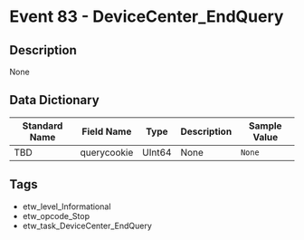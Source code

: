 # Event 83 - DeviceCenter_EndQuery

## Description
None

## Data Dictionary
|Standard Name|Field Name|Type|Description|Sample Value|
|---|---|---|---|---|
|TBD|querycookie|UInt64|None|`None`|

## Tags
* etw_level_Informational
* etw_opcode_Stop
* etw_task_DeviceCenter_EndQuery